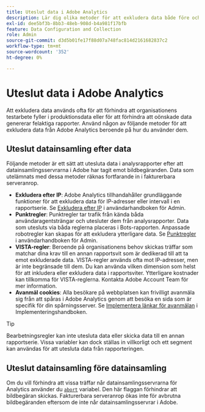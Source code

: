 ```yaml
---
title: Uteslut data i Adobe Analytics
description: Lär dig olika metoder för att exkludera data både före och efter datainsamling.
exl-id: dee5bf3b-8bb3-48eb-908d-b4a981f17bfb
feature: Data Configuration and Collection
role: Admin
source-git-commit: d3d5b01fe17f88d07a748fac814d2161682837c2
workflow-type: tm+mt
source-wordcount: '352'
ht-degree: 0%

---
```


# Uteslut data i Adobe Analytics

Att exkludera data används ofta för att förhindra att organisationens testarbete fyller i produktionsdata eller för att förhindra att oönskade data genererar felaktiga rapporter. Använd någon av följande metoder för att exkludera data från Adobe Analytics beroende på hur du använder dem.

## Uteslut datainsamling efter data

Följande metoder är ett sätt att utesluta data i analysrapporter efter att datainsamlingsservrarna i Adobe har tagit emot bildbegäranden. Data som utelämnats med dessa metoder räknas fortfarande in i fakturerbara serveranrop.

* **Exkludera efter IP**: Adobe Analytics tillhandahåller grundläggande funktioner för att exkludera data för IP-adresser eller intervall i en rapportserie. Se [Exkludera efter IP](/help/admin/admin/exclude-ip.md) i användarhandboken för Admin.
* **Punktregler**: Punktregler tar trafik från kända båda användaragentsträngar och utesluter dem från analysrapporter. Data som utesluts via båda reglerna placeras i Bots-rapporten. Anpassade robotregler kan skapas för att exkludera ytterligare data. Se [Punktregler](/help/admin/admin/c-manage-report-suites/c-edit-report-suites/general/bot-removal/bot-rules.md) i användarhandboken för Admin.
* **VISTA-regler**: Beroende på organisationens behov skickas träffar som matchar dina krav till en annan rapportsvit som är dedikerad till att ta emot exkluderade data. VISTA-regler används ofta mot IP-adresser, men är inte begränsade till dem. Du kan använda vilken dimension som helst för att inkludera eller exkludera data i rapportsviter. Ytterligare kostnader kan tillkomma för VISTA-reglerna. Kontakta Adobe Account Team för mer information.
* **Avanmäl cookies**: Alla besökare på webbplatsen kan frivilligt avanmäla sig från att spåras i Adobe Analytics genom att besöka en sida som är specifik för din spårningsserver. Se [Implementera länkar för avanmälan](/help/implement/js/opt-out.md) i Implementeringshandboken.

>[!TIP]
>
>Bearbetningsregler kan inte utesluta data eller skicka data till en annan rapportserie. Vissa variabler kan dock ställas in villkorligt och ett segment kan användas för att utesluta data från rapporteringen.

## Uteslut datainsamling före datainsamling

Om du vill förhindra att vissa träffar når datainsamlingsservrarna för Analytics använder du [`abort`](/help/implement/vars/config-vars/abort.md) variabel. Den här flaggan förhindrar att bildbegäran skickas. Fakturerbara serveranrop ökas inte för avbrutna bildbegäranden eftersom de inte når datainsamlingsservrar i Adobe.
